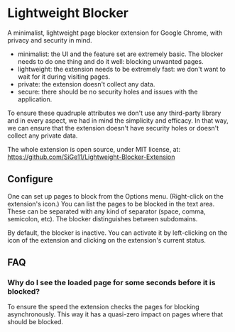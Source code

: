 # Lightweight Blocker

A minimalist, lightweight page blocker extension for Google Chrome, with privacy and security in mind.

- minimalist: the UI and the feature set are extremely basic. The blocker needs to do one thing and do it well: blocking unwanted pages.
- lightweight: the extension needs to be extremely fast: we don't want to wait for it during visiting pages.
- private: the extension doesn't collect any data.
- secure: there should be no security holes and issues with the application.

To ensure these quadruple attributes we don't use any third-party library and in every aspect, we had in mind the
simplicity and efficacy. In that way, we can ensure that the extension doesn't have security holes or doesn't collect any
private data.

The whole extension is open source, under MIT license, at: https://github.com/SiGe11/Lightweight-Blocker-Extension

## Configure
One can set up pages to block from the Options menu. (Right-click on the extension's icon.)
You can list the pages to be blocked in the text area. These can be separated with any kind of separator (space, comma,
semicolon, etc). The blocker distinguishes between subdomains.

By default, the blocker is inactive. You can activate it by left-clicking on the icon of the extension and clicking on the
extension's current status.

## FAQ
### Why do I see the loaded page for some seconds before it is blocked?
To ensure the speed the extension checks the pages for blocking asynchronously. This way it has a quasi-zero impact on pages where
that should be blocked.